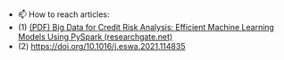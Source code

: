 - 📫 How to reach articles: 
- (1)  [(PDF) Big Data for Credit Risk Analysis: Efficient Machine Learning Models Using PySpark (researchgate.net)](https://www.researchgate.net/publication/374860505_Big_Data_for_Credit_Risk_Analysis_Efficient_Machine_Learning_Models_Using_PySpark)
- (2)  https://doi.org/10.1016/j.eswa.2021.114835

